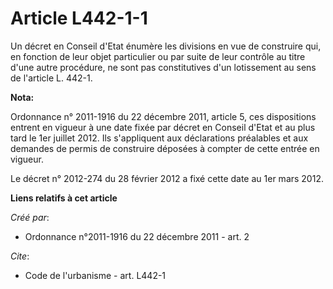 # Article L442-1-1

Un décret en Conseil d'Etat énumère les divisions en vue de construire qui, en fonction de leur objet particulier ou par
suite de leur contrôle au titre d'une autre procédure, ne sont pas constitutives d'un lotissement au sens de l'article L.
442-1.

**Nota:**

Ordonnance n° 2011-1916 du 22 décembre 2011, article 5, ces dispositions entrent en vigueur à une date fixée par décret en
Conseil d'Etat et au plus tard le 1er juillet 2012. Ils s'appliquent aux déclarations préalables et aux demandes de permis de
construire déposées à compter de cette entrée en vigueur.

Le décret n° 2012-274 du 28 février 2012 a fixé cette date au 1er mars 2012.

**Liens relatifs à cet article**

_Créé par_:

  - Ordonnance n°2011-1916 du 22 décembre 2011 - art. 2

_Cite_:

  - Code de l'urbanisme - art. L442-1
